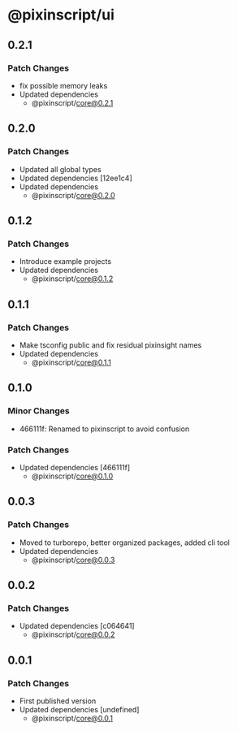 # @pixinscript/ui

## 0.2.1

### Patch Changes

- fix possible memory leaks
- Updated dependencies
  - @pixinscript/core@0.2.1

## 0.2.0

### Patch Changes

- Updated all global types
- Updated dependencies [12ee1c4]
- Updated dependencies
  - @pixinscript/core@0.2.0

## 0.1.2

### Patch Changes

- Introduce example projects
- Updated dependencies
  - @pixinscript/core@0.1.2

## 0.1.1

### Patch Changes

- Make tsconfig public and fix residual pixinsight names
- Updated dependencies
  - @pixinscript/core@0.1.1

## 0.1.0

### Minor Changes

- 466111f: Renamed to pixinscript to avoid confusion

### Patch Changes

- Updated dependencies [466111f]
  - @pixinscript/core@0.1.0

## 0.0.3

### Patch Changes

- Moved to turborepo, better organized packages, added cli tool
- Updated dependencies
  - @pixinscript/core@0.0.3

## 0.0.2

### Patch Changes

- Updated dependencies [c064641]
  - @pixinscript/core@0.0.2

## 0.0.1

### Patch Changes

- First published version
- Updated dependencies [undefined]
  - @pixinscript/core@0.0.1
